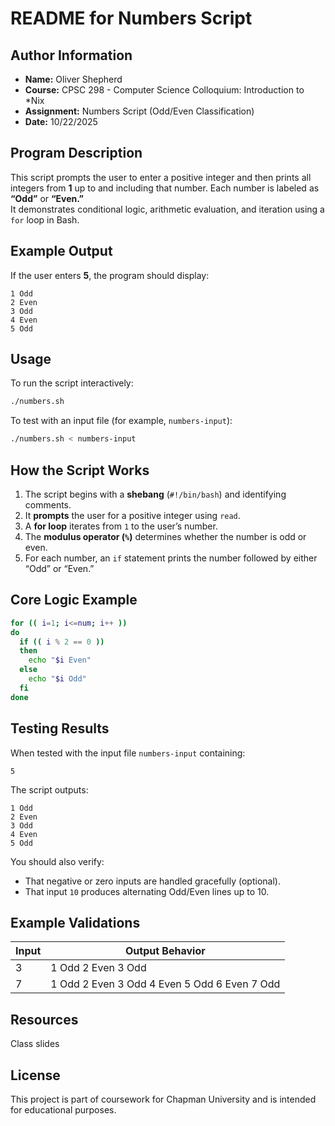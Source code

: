 # README for Numbers Script

## Author Information
- **Name:** Oliver Shepherd
- **Course:** CPSC 298 - Computer Science Colloquium: Introduction to *Nix 
- **Assignment:** Numbers Script (Odd/Even Classification)  
- **Date:** 10/22/2025

## Program Description
This script prompts the user to enter a positive integer and then prints all integers from **1** up to and including that number. Each number is labeled as **“Odd”** or **“Even.”**  
It demonstrates conditional logic, arithmetic evaluation, and iteration using a `for` loop in Bash.  

## Example Output
If the user enters **5**, the program should display:
```
1 Odd
2 Even
3 Odd
4 Even
5 Odd
```

## Usage
To run the script interactively:
```bash
./numbers.sh
```

To test with an input file (for example, `numbers-input`):
```bash
./numbers.sh < numbers-input
```

## How the Script Works
1. The script begins with a **shebang** (`#!/bin/bash`) and identifying comments.  
2. It **prompts** the user for a positive integer using `read`.  
3. A **for loop** iterates from `1` to the user’s number.  
4. The **modulus operator (`%`)** determines whether the number is odd or even.  
5. For each number, an `if` statement prints the number followed by either “Odd” or “Even.”  

## Core Logic Example
```bash
for (( i=1; i<=num; i++ ))
do
  if (( i % 2 == 0 ))
  then
    echo "$i Even"
  else
    echo "$i Odd"
  fi
done
```

## Testing Results
When tested with the input file `numbers-input` containing:
```
5
```
The script outputs:
```
1 Odd
2 Even
3 Odd
4 Even
5 Odd
```

You should also verify:
- That negative or zero inputs are handled gracefully (optional).  
- That input `10` produces alternating Odd/Even lines up to 10.  

## Example Validations
| Input | Output Behavior |
|--------|------------------|
| 3 | 1 Odd  2 Even  3 Odd |
| 7 | 1 Odd  2 Even  3 Odd  4 Even  5 Odd  6 Even  7 Odd |

## Resources
Class slides

## License
This project is part of coursework for Chapman University and is intended for educational purposes.
